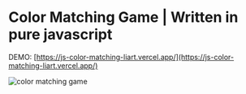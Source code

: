 # Color Matching Game | Written in pure javascript

DEMO: [https://js-color-matching-liart.vercel.app/](https://js-color-matching-liart.vercel.app/)

![color matching game](./images/thumbnail.png)

